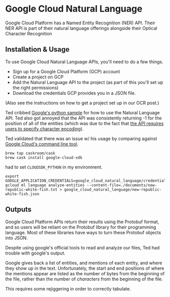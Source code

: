# Google Cloud Natural Language

Google Cloud Platform has a Named Entity Recognition (NER) API.  Their NER API is part of their natural language offerings alongside their Optical Character Recognition

## Installation & Usage

To use Google Cloud Natural Language APIs, you'll need to do a few things.

- Sign up for a Google Cloud Platform (GCP) account
- Create a project on GCP
- Add the Natural Language API to the project (as part of this you'll set up the right permissions)
- Download the credentials GCP provides you in a JSON file.

(Also see the instructions on how to get a project set up in our OCR post.)

Ted cribbed [Google's python sample](https://cloud.google.com/natural-language/docs/analyzing-entities#language-entities-string-python) for how to use the Natural Language API.  Ted also got annoyed that the API was consistently returning -1 for the position of all of the entities (which was due to the fact that [the API requires users to specify character encoding](https://stackoverflow.com/questions/52545026/begin-offset-is-set-to-1-google-natural-language-api-entity-extraction?rq=1)).

Ted validated that there was an issue w/ his usage by comparing against [Google Cloud's command line tool](https://cloud.google.com/natural-language/docs/quickstart).

```
brew tap caskroom/cask
brew cask install google-cloud-sdk
```

had to set `CLOUDSDK_PYTHON` in my environment.

```
export GOOGLE_APPLICATION_CREDENTIALS=google_cloud_natural_language/credentials.json 
gcloud ml language analyze-entities --content-file=./documents/new-republic-white-fish.txt > google_cloud_natural_language/new-republic-white-fish.json
```

## Outputs

Google Cloud Platform APIs return their results using the Protobuf format, and so users will be reliant on the Protobuf library for their programming language.  Most of these libraries have ways to turn these Protobuf objects into JSON.

Despite using google's official tools to read and analyze our files, Ted had trouble with google's output.

Google gives back a list of entities, and mentions of each entity, and where they show up in the text.  Unfortunately, the start and end positions of where the mentions appear are listed as the number of bytes from the beginning of the file, rather than the number of _characters_ from the beginning of the file.

This requires some rejiggering in order to correctly tabulate.